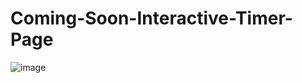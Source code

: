 # Coming-Soon-Interactive-Timer-Page

![image](https://github.com/user-attachments/assets/c07c5fd9-83bf-40ae-8293-865f051d3a96)
